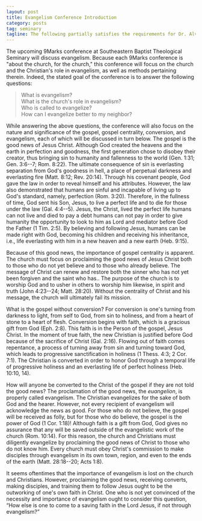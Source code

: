 ```yaml
---
layout: post
title: Evangelism Conference Introduction
category: posts
tag: seminary
tagline: The following partially satisfies the requirements for Dr. Alvin Reid's 9Marks Evangelism Conference class at Southeastern Baptist Theological Seminary.
---
```


The upcoming 9Marks conference at Southeastern Baptist Theological Seminary will discuss evangelism. Because each 9Marks conference is "about the church, for the church," this conference will focus on the church and the Christian's role in evangelism, as well as methods pertaining therein. Indeed, the stated goal of the conference is to answer the following questions: 

> What is evangelism?  
What is the church's role in evangelism?  
Who is called to evangelize?  
How can I evangelize better to my neighbor?

While answering the above questions, the conference will also focus on the nature and significance of the gospel, gospel centrality, conversion, and evangelism, each of which will be discussed in turn below. The gospel is the good news of Jesus Christ. Although God created the heavens and the earth in perfection and goodness, the first generation chose to disobey their creator, thus bringing sin to humanity and fallenness to the world (Gen. 1:31; Gen. 3:6--7; Rom. 8:22). The ultimate consequence of sin is everlasting separation from God's goodness in hell, a place of perpetual darkness and everlasting fire (Matt. 8:12; Rev. 20:14). Through his covenant people, God gave the law in order to reveal himself and his attributes. However, the law also demonstrated that humans are sinful and incapable of living up to God's standard, namely, perfection (Rom. 3:20). Therefore, in the fullness of time, God sent his Son, Jesus, to live a perfect life and to die for those under the law (Gal. 4:4--5). Jesus, the Christ, lived the perfect life humans can not live and died to pay a debt humans can not pay in order to give humanity the opportunity to look to him as Lord and mediator before God the Father (1 Tim. 2:5). By believing and following Jesus, humans can be made right with God, becoming his children and receiving his inheritance, i.e., life everlasting with him in a new heaven and a new earth (Heb. 9:15).

Because of this good news, the importance of gospel centrality is apparent. The church must focus on proclaiming the good news of Jesus Christ both to those who do not yet believe and to those who already believe. The message of Christ can renew and restore both the sinner who has not yet been forgiven and the saint who has.. The purpose of the church is to worship God and to usher in others to worship him likewise, in spirit and truth (John 4:23--24; Matt. 28:20). Without the centrality of Christ and his message, the church will ultimately fail its mission.

What is the gospel without conversion? For conversion is one's turning from darkness to light, from self to God, from sin to holiness, and from a heart of stone to a heart of flesh. Conversion begins with faith, which is a gracious gift from God (Eph. 2:8). This faith is in the Person of the gospel, Jesus Christ. In the moment of true faith, the new Christian is justified before God because of the sacrifice of Christ (Gal. 2:16). Flowing out of faith comes repentance, a process of turning away from sin and turning toward God, which leads to progressive sanctification in holiness (1 Thess. 4:3; 2 Cor. 7:1). The Christian is converted in order to honor God through a temporal life of progressive holiness and an everlasting life of perfect holiness (Heb. 10:10, 14).

How will anyone be converted to the Christ of the gospel if they are not told the good news? The proclamation of the good news, the *euangelion*, is properly called evangelism. The Christian evangelizes for the sake of both God and the hearer. However, not every recipient of evangelism will acknowledge the news as good. For those who do not believe, the gospel will be received as folly, but for those who do believe, the gospel is the power of God (1 Cor. 1:18)! Although faith is a gift from God, God gives no assurance that any will be saved outside of the evangelistic work of the church (Rom. 10:14). For this reason, the church and Christians must diligently evangelize by proclaiming the good news of Christ to those who do not know him. Every church must obey Christ's commission to make disciples through evangelism in its own town, region, and even to the ends of the earth (Matt. 28:18--20; Acts 1:8). 

It seems oftentimes that the importance of evangelism is lost on the church and Christians. However, proclaiming the good news, receiving converts, making disciples, and training them to follow Jesus ought to be the outworking of one's own faith in Christ. One who is not yet convinced of the necessity and importance of evangelism ought to consider this question, “How else is one to come to a saving faith in the Lord Jesus, if not through evangelism?”
